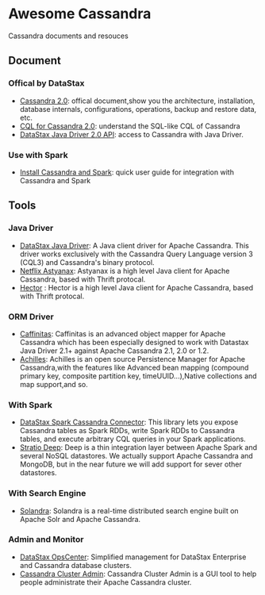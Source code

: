Awesome Cassandra
=================
Cassandra documents and resouces 

## Document

### Offical by DataStax
- [Cassandra 2.0](http://www.datastax.com/documentation/cassandra/2.0/index.html): offical document,show you the architecture, installation, database internals, configurations, operations, backup and restore data, etc.
- [CQL for Cassandra 2.0](http://www.datastax.com/documentation/cql/3.1/index.html): understand the SQL-like CQL of Cassandra
- [DataStax Java Driver 2.0 API](http://www.datastax.com/documentation/developer/java-driver/2.0/index.html): access to Cassandra with Java Driver.


###  Use with Spark
- [Install Cassandra and Spark](http://tobert.github.io/post/2014-07-15-installing-cassandra-spark-stack.html): quick user guide for integration with Cassandra and Spark 

## Tools
### Java Driver
- [DataStax Java Driver](https://github.com/datastax/java-driver): A Java client driver for Apache Cassandra. This driver works exclusively with the Cassandra Query Language version 3 (CQL3) and Cassandra's binary protocol.
- [Netflix Astyanax](https://github.com/Netflix/astyanax): Astyanax is a high level Java client for Apache Cassandra, based with Thrift protocal.
- [Hector](https://github.com/hector-client/hector) : Hector is a high level Java client for Apache Cassandra, based with Thrift protocal.

### ORM Driver

- [Caffinitas](http://caffinitas.org/mapper/): Caffinitas is an advanced object mapper for Apache Cassandra which has been especially designed to work with Datastax Java Driver 2.1+ against Apache Cassandra 2.1, 2.0 or 1.2.
- [Achilles](http://doanduyhai.github.io/Achilles/): Achilles is an open source Persistence Manager for Apache Cassandra,with the features like Advanced bean mapping (compound primary key, composite partition key, timeUUID...),Native collections and map support,and so.

### With Spark
- [DataStax Spark Cassandra Connector](https://github.com/datastax/spark-cassandra-connector): This library lets you expose Cassandra tables as Spark RDDs, write Spark RDDs to Cassandra tables, and execute arbitrary CQL queries in your Spark applications.
- [Stratio Deep](https://github.com/Stratio/stratio-deep): Deep is a thin integration layer between Apache Spark and several NoSQL datastores. We actually support Apache Cassandra and MongoDB, but in the near future we will add support for sever other datastores.

### With Search Engine
- [Solandra](https://github.com/tjake/Solandra): Solandra is a real-time distributed search engine built on Apache Solr and Apache Cassandra.

### Admin and Monitor
- [DataStax OpsCenter](http://www.datastax.com/what-we-offer/products-services/datastax-opscenter): Simplified management for DataStax Enterprise and Cassandra database clusters.
- [Cassandra Cluster Admin](https://github.com/sebgiroux/Cassandra-Cluster-Admin): Cassandra Cluster Admin is a GUI tool to help people administrate their Apache Cassandra cluster.
